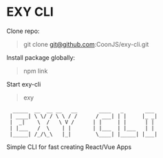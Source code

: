 # EXY CLI

Clone repo:
> git clone git@github.com:CoonJS/exy-cli.git

Install package globally:
> npm link

Start exy-cli
> exy

```
  _____  __  __ __   __       ____   _       ___ 
 | ____| \ \/ / \ \ / /      / ___| | |     |_ _|
 |  _|    \  /   \ V /      | |     | |      | | 
 | |___   /  \    | |       | |___  | |___   | | 
 |_____| /_/\_\   |_|        \____| |_____| |___|
 ```



Simple CLI for fast creating React/Vue Apps
